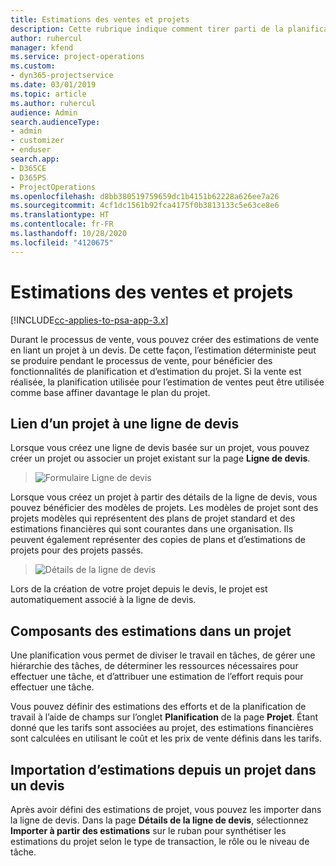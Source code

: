 ```yaml
---
title: Estimations des ventes et projets
description: Cette rubrique indique comment tirer parti de la planification et des estimations dans le processus de vente.
author: ruhercul
manager: kfend
ms.service: project-operations
ms.custom:
- dyn365-projectservice
ms.date: 03/01/2019
ms.topic: article
ms.author: ruhercul
audience: Admin
search.audienceType:
- admin
- customizer
- enduser
search.app:
- D365CE
- D365PS
- ProjectOperations
ms.openlocfilehash: d8bb380519759659dc1b4151b62228a626ee7a26
ms.sourcegitcommit: 4cf1dc1561b92fca4175f0b3813133c5e63ce8e6
ms.translationtype: HT
ms.contentlocale: fr-FR
ms.lasthandoff: 10/28/2020
ms.locfileid: "4120675"
---
```

# <a name="sales-estimates-and-projects"></a>Estimations des ventes et projets

[!INCLUDE[cc-applies-to-psa-app-3.x](../includes/cc-applies-to-psa-app-3x.md)]

Durant le processus de vente, vous pouvez créer des estimations de vente en liant un projet à un devis. De cette façon, l’estimation déterministe peut se produire pendant le processus de vente, pour bénéficier des fonctionnalités de planification et d’estimation du projet. Si la vente est réalisée, la planification utilisée pour l’estimation de ventes peut être utilisée comme base affiner davantage le plan du projet.

## <a name="linking-a-project-to-a-quote-line"></a>Lien d’un projet à une ligne de devis

Lorsque vous créez une ligne de devis basée sur un projet, vous pouvez créer un projet ou associer un projet existant sur la page **Ligne de devis**. 

> ![Formulaire Ligne de devis](media/project-8.png)
 
Lorsque vous créez un projet à partir des détails de la ligne de devis, vous pouvez bénéficier des modèles de projets. Les modèles de projet sont des projets modèles qui représentent des plans de projet standard et des estimations financières qui sont courantes dans une organisation. Ils peuvent également représenter des copies de plans et d’estimations de projets pour des projets passés.

> ![Détails de la ligne de devis](media/project-9.png)
  
Lors de la création de votre projet depuis le devis, le projet est automatiquement associé à la ligne de devis.

## <a name="components-of-estimates-in-a-project"></a>Composants des estimations dans un projet

Une planification vous permet de diviser le travail en tâches, de gérer une hiérarchie des tâches, de déterminer les ressources nécessaires pour effectuer une tâche, et d’attribuer une estimation de l’effort requis pour effectuer une tâche.

Vous pouvez définir des estimations des efforts et de la planification de travail à l’aide de champs sur l’onglet **Planification** de la page **Projet**. Étant donné que les tarifs sont associées au projet, des estimations financières sont calculées en utilisant le coût et les prix de vente définis dans les tarifs.

## <a name="importing-estimates-from-a-project-into-a-quote"></a>Importation d’estimations depuis un projet dans un devis

Après avoir défini des estimations de projet, vous pouvez les importer dans la ligne de devis. Dans la page **Détails de la ligne de devis**, sélectionnez **Importer à partir des estimations** sur le ruban pour synthétiser les estimations du projet selon le type de transaction, le rôle ou le niveau de tâche.
